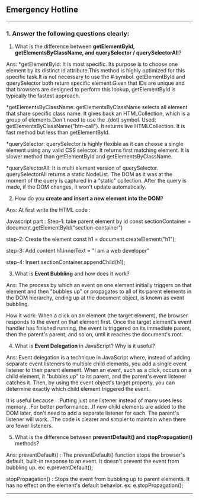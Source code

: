 ## Emergency Hotline

---


### 1. Answer the following questions clearly:

1. What is the difference between **getElementById, getElementsByClassName, and querySelector / querySelectorAll**?

Ans: *getElementById: It is most specific. Its purpose is to choose one element by its distinct id attribute.This method is highly optimized for this specific task.It is not necessary to use the # symbol. getElementById and querySelector both return specific element.Given that IDs are unique and that browsers are designed to perform this lookup, getElementById is typically the fastest approach.

*getElementsByClassName: getElementsByClassName selects all element that share specific class name. It gives back an HTMLCollection, which is a group of elements.Don't need to use the .(dot) symbol. Used: getElementsByClassName("btn-call"). It returns live HTMLCollection. It is fast method but less than getElementById.

*querySelector: querySelector is highly flexible as it can choose a single element using any valid CSS selector. It returns first matching element. It is slower method than getElementById and getElementsByClassName.

*querySelectorAll: It is multi element version of querySelector. querySelectorAll returns a static NodeList. The DOM as it was at the moment of the query is captured in a "static" collection. After the query is made, if the DOM changes, it won't update automatically. 

2. How do you **create and insert a new element into the DOM**?

Ans: At first write the HTML code : 
<html>
<head>
    <title>Document</title>
</head>
<body>
    <section id="section-container"></section>
    <script src="./test.js"></script>
</body>
</html> 

Javascript part :
Step-1: take parent element by id
const sectionContainer = document.getElementById("section-container")

step-2: Create the element
const h1 = document.createElement("h1");

step-3: Add content
h1.innerText = "I am a web developer"

step-4: Insert
sectionContainer.appendChild(h1);

3. What is **Event Bubbling** and how does it work?

Ans: The process by which an event on one element initially triggers on that element and then "bubbles up" or propagates to all of its parent elements in the DOM hierarchy, ending up at the document object, is known as event bubbling.

How it work:
When a click on an element (the target element), the browser responds to the event on that element first. Once the target element's event handler has finished running, the event is triggered on its immediate parent, then the parent's parent, and so on, until it reaches the document's root.

4. What is **Event Delegation** in JavaScript? Why is it useful?

Ans: Event delegation is a technique in JavaScript where, instead of adding separate event listeners to multiple child elements, you add a single event listener to their parent element. When an event, such as a click, occurs on a child element, it "bubbles up" to its parent, and the parent's event listener catches it. Then, by using the event object's target property, you can determine exactly which child element triggered the event.

It is useful because :
.Putting just one listener instead of many uses less memory.
.For better performance.
.If new child elements are added to the DOM later, don't need to add a separate listener for each. The parent's listener will work.
.The code is clearer and simpler to maintain when there are fewer listeners.


5. What is the difference between **preventDefault() and stopPropagation()** methods?

Ans: preventDefault() : The preventDefault() function stops the browser's default, built-in response to an event. It doesn't prevent the event from bubbling up.
ex: e.preventDefault(); 

stopPropagation() : Stops the event from bubbling up to parent elements. It has no effect on the element's default behavior.
ex: e.stopPropagation();

---

